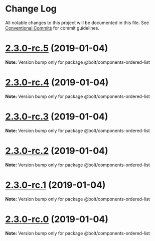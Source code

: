 # Change Log

All notable changes to this project will be documented in this file.
See [Conventional Commits](https://conventionalcommits.org) for commit guidelines.

# [2.3.0-rc.5](https://github.com/bolt-design-system/bolt/tree/master/packages/components/bolt-ordered-list/compare/v2.3.0-rc.4...v2.3.0-rc.5) (2019-01-04)

**Note:** Version bump only for package @bolt/components-ordered-list





# [2.3.0-rc.4](https://github.com/bolt-design-system/bolt/tree/master/packages/components/bolt-ordered-list/compare/v2.3.0-rc.3...v2.3.0-rc.4) (2019-01-04)

**Note:** Version bump only for package @bolt/components-ordered-list





# [2.3.0-rc.3](https://github.com/bolt-design-system/bolt/tree/master/packages/components/bolt-ordered-list/compare/v2.3.0-rc.2...v2.3.0-rc.3) (2019-01-04)

**Note:** Version bump only for package @bolt/components-ordered-list





# [2.3.0-rc.2](https://github.com/bolt-design-system/bolt/tree/master/packages/components/bolt-ordered-list/compare/v2.3.0-rc.1...v2.3.0-rc.2) (2019-01-04)

**Note:** Version bump only for package @bolt/components-ordered-list





# [2.3.0-rc.1](https://github.com/bolt-design-system/bolt/tree/master/packages/components/bolt-ordered-list/compare/vv2.3.0-rc.0...v2.3.0-rc.1) (2019-01-04)

**Note:** Version bump only for package @bolt/components-ordered-list





# [2.3.0-rc.0](https://github.com/bolt-design-system/bolt/tree/master/packages/components/bolt-ordered-list/compare/v2.2.1...v2.3.0-rc.0) (2019-01-04)

**Note:** Version bump only for package @bolt/components-ordered-list
